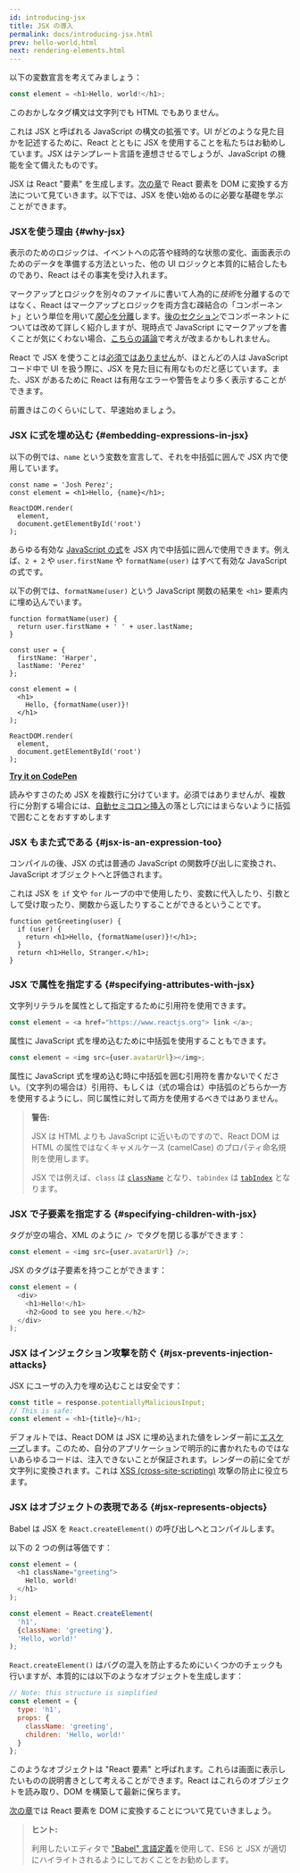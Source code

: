 ```yaml
---
id: introducing-jsx
title: JSX の導入
permalink: docs/introducing-jsx.html
prev: hello-world.html
next: rendering-elements.html
---
```


以下の変数宣言を考えてみましょう：

```js
const element = <h1>Hello, world!</h1>;
```

このおかしなタグ構文は文字列でも HTML でもありません。

これは JSX と呼ばれる JavaScript の構文の拡張です。UI がどのような見た目かを記述するために、React とともに JSX を使用することを私たちはお勧めしています。JSX はテンプレート言語を連想させるでしょうが、JavaScript の機能を全て備えたものです。

JSX は React "要素" を生成します。[次の章](/docs/rendering-elements.html)で React 要素を DOM に変換する方法について見ていきます。以下では、JSX を使い始めるのに必要な基礎を学ぶことができます。

### JSXを使う理由 {#why-jsx}

表示のためのロジックは、イベントへの応答や経時的な状態の変化、画面表示のためのデータを準備する方法といった、他の UI ロジックと本質的に結合したものであり、React はその事実を受け入れます。

マークアップとロジックを別々のファイルに書いて人為的に*技術*を分離するのではなく、React はマークアップとロジックを両方含む疎結合の「コンポーネント」という単位を用いて[*関心*を分離](https://en.wikipedia.org/wiki/Separation_of_concerns)します。[後のセクション](/docs/components-and-props.html)でコンポーネントについては改めて詳しく紹介しますが、現時点で JavaScript にマークアップを書くことが気にくわない場合、[こちらの議論](https://www.youtube.com/watch?v=x7cQ3mrcKaY)で考えが改まるかもしれません。


React で JSX を使うことは[必須ではありません](/docs/react-without-jsx.html)が、ほとんどの人は JavaScript コード中で UI を扱う際に、JSX を見た目に有用なものだと感じています。また、JSX があるために React は有用なエラーや警告をより多く表示することができます。

前置きはこのくらいにして、早速始めましょう。

### JSX に式を埋め込む {#embedding-expressions-in-jsx}

以下の例では、`name` という変数を宣言して、それを中括弧に囲んで JSX 内で使用しています。

```js{1,2}
const name = 'Josh Perez';
const element = <h1>Hello, {name}</h1>;

ReactDOM.render(
  element,
  document.getElementById('root')
);
```

あらゆる有効な [JavaScript の式](https://developer.mozilla.org/en-US/docs/Web/JavaScript/Guide/Expressions_and_Operators#Expressions)を JSX 内で中括弧に囲んで使用できます。例えば、`2 + 2` や `user.firstName` や `formatName(user)` はすべて有効な JavaScript の式です。

以下の例では、`formatName(user)` という JavaScript 関数の結果を `<h1>` 要素内に埋め込んでいます。

```js{12}
function formatName(user) {
  return user.firstName + ' ' + user.lastName;
}

const user = {
  firstName: 'Harper',
  lastName: 'Perez'
};

const element = (
  <h1>
    Hello, {formatName(user)}!
  </h1>
);

ReactDOM.render(
  element,
  document.getElementById('root')
);
```

**[Try it on CodePen](https://codepen.io/gaearon/pen/PGEjdG?editors=1010)**

読みやすさのため JSX を複数行に分けています。必須ではありませんが、複数行に分割する場合には、[自動セミコロン挿入](https://stackoverflow.com/q/2846283)の落とし穴にはまらないように括弧で囲むことをおすすめします

### JSX もまた式である {#jsx-is-an-expression-too}

コンパイルの後、JSX の式は普通の JavaScript の関数呼び出しに変換され、JavaScript オブジェクトへと評価されます。

これは JSX を `if` 文や `for` ループの中で使用したり、変数に代入したり、引数として受け取ったり、関数から返したりすることができるということです。

```js{3,5}
function getGreeting(user) {
  if (user) {
    return <h1>Hello, {formatName(user)}!</h1>;
  }
  return <h1>Hello, Stranger.</h1>;
}
```

### JSX で属性を指定する {#specifying-attributes-with-jsx}

文字列リテラルを属性として指定するために引用符を使用できます。

```js
const element = <a href="https://www.reactjs.org"> link </a>;
```

属性に JavaScript 式を埋め込むために中括弧を使用することもできます。

```js
const element = <img src={user.avatarUrl}></img>;
```

属性に JavaScript 式を埋め込む時に中括弧を囲む引用符を書かないでください。（文字列の場合は）引用符、もしくは（式の場合は）中括弧のどちらか一方を使用するようにし、同じ属性に対して両方を使用するべきではありません。

>**警告:**
>
>JSX は HTML よりも JavaScript に近いものですので、React DOM は HTML の属性ではなくキャメルケース (camelCase) のプロパティ命名規則を使用します。
>
>JSX では例えば、`class` は [`className`](https://developer.mozilla.org/en-US/docs/Web/API/Element/className) となり、`tabindex` は  [`tabIndex`](https://developer.mozilla.org/en-US/docs/Web/API/HTMLElement/tabIndex) となります。

### JSX で子要素を指定する {#specifying-children-with-jsx}

タグが空の場合、XML のように `/> `でタグを閉じる事ができます：

```js
const element = <img src={user.avatarUrl} />;
```

JSX のタグは子要素を持つことができます：

```js
const element = (
  <div>
    <h1>Hello!</h1>
    <h2>Good to see you here.</h2>
  </div>
);
```

### JSX はインジェクション攻撃を防ぐ {#jsx-prevents-injection-attacks}

JSX にユーザの入力を埋め込むことは安全です：

```js
const title = response.potentiallyMaliciousInput;
// This is safe:
const element = <h1>{title}</h1>;
```

デフォルトでは、React DOM は JSX に埋め込まれた値をレンダー前に[エスケープ](https://stackoverflow.com/questions/7381974/which-characters-need-to-be-escaped-on-html)します。このため、自分のアプリケーションで明示的に書かれたものではないあらゆるコードは、注入できないことが保証されます。レンダーの前に全てが文字列に変換されます。これは [XSS (cross-site-scripting)](https://en.wikipedia.org/wiki/Cross-site_scripting) 攻撃の防止に役立ちます。

### JSX はオブジェクトの表現である {#jsx-represents-objects}

Babel は JSX を `React.createElement()` の呼び出しへとコンパイルします。

以下の 2 つの例は等価です：

```js
const element = (
  <h1 className="greeting">
    Hello, world!
  </h1>
);
```

```js
const element = React.createElement(
  'h1',
  {className: 'greeting'},
  'Hello, world!'
);
```

`React.createElement()` はバグの混入を防止するためにいくつかのチェックも行いますが、本質的には以下のようなオブジェクトを生成します：

```js
// Note: this structure is simplified
const element = {
  type: 'h1',
  props: {
    className: 'greeting',
    children: 'Hello, world!'
  }
};
```

このようなオブジェクトは "React 要素" と呼ばれます。これらは画面に表示したいものの説明書きとして考えることができます。React はこれらのオブジェクトを読み取り、DOM を構築して最新に保ちます。

[次の章](/docs/rendering-elements.html)では React 要素を DOM に変換することについて見ていきましょう。

>**ヒント:**
>
>利用したいエディタで ["Babel" 言語定義](https://babeljs.io/docs/en/next/editors)を使用して、ES6 と JSX が適切にハイライトされるようにしておくことをお勧めします。
